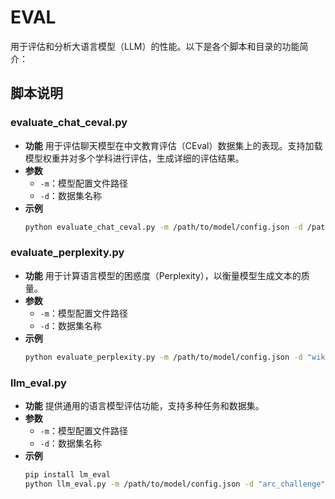 # EVAL

用于评估和分析大语言模型（LLM）的性能。以下是各个脚本和目录的功能简介：

## 脚本说明

### evaluate_chat_ceval.py
  - **功能**
    用于评估聊天模型在中文教育评估（CEval）数据集上的表现。支持加载模型权重并对多个学科进行评估，生成详细的评估结果。
  - **参数**
    - `-m`：模型配置文件路径
    - `-d`：数据集名称
  - **示例**
    ```sh
    python evaluate_chat_ceval.py -m /path/to/model/config.json -d /path/to/ceval
    ```

### evaluate_perplexity.py
  - **功能**
    用于计算语言模型的困惑度（Perplexity），以衡量模型生成文本的质量。
  - **参数**
    - `-m`：模型配置文件路径
    - `-d`：数据集名称
  - **示例**
    ```sh
    python evaluate_perplexity.py -m /path/to/model/config.json -d "wikitext/wikitext-2-raw-v1"
    ```

### llm_eval.py
  - **功能**
    提供通用的语言模型评估功能，支持多种任务和数据集。
  - **参数**
    - `-m`：模型配置文件路径
    - `-d`：数据集名称
  - **示例**
    ```sh
    pip install lm_eval
    python llm_eval.py -m /path/to/model/config.json -d "arc_challenge"
    ```